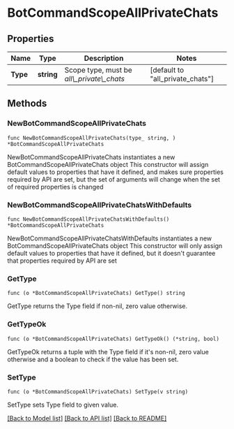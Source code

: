 # BotCommandScopeAllPrivateChats

## Properties

Name | Type | Description | Notes
------------ | ------------- | ------------- | -------------
**Type** | **string** | Scope type, must be *all\\_private\\_chats* | [default to "all_private_chats"]

## Methods

### NewBotCommandScopeAllPrivateChats

`func NewBotCommandScopeAllPrivateChats(type_ string, ) *BotCommandScopeAllPrivateChats`

NewBotCommandScopeAllPrivateChats instantiates a new BotCommandScopeAllPrivateChats object
This constructor will assign default values to properties that have it defined,
and makes sure properties required by API are set, but the set of arguments
will change when the set of required properties is changed

### NewBotCommandScopeAllPrivateChatsWithDefaults

`func NewBotCommandScopeAllPrivateChatsWithDefaults() *BotCommandScopeAllPrivateChats`

NewBotCommandScopeAllPrivateChatsWithDefaults instantiates a new BotCommandScopeAllPrivateChats object
This constructor will only assign default values to properties that have it defined,
but it doesn't guarantee that properties required by API are set

### GetType

`func (o *BotCommandScopeAllPrivateChats) GetType() string`

GetType returns the Type field if non-nil, zero value otherwise.

### GetTypeOk

`func (o *BotCommandScopeAllPrivateChats) GetTypeOk() (*string, bool)`

GetTypeOk returns a tuple with the Type field if it's non-nil, zero value otherwise
and a boolean to check if the value has been set.

### SetType

`func (o *BotCommandScopeAllPrivateChats) SetType(v string)`

SetType sets Type field to given value.



[[Back to Model list]](../README.md#documentation-for-models) [[Back to API list]](../README.md#documentation-for-api-endpoints) [[Back to README]](../README.md)


